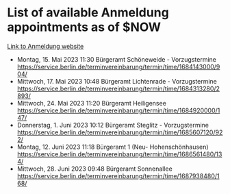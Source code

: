 # List of available Anmeldung appointments as of $NOW
[Link to Anmeldung website](https://service.berlin.de/terminvereinbarung/termin/tag.php?termin=1&anliegen[]=120686&dienstleisterlist=122210,122217,327316,122219,327312,122227,327314,122231,327346,122243,327348,122254,122252,329742,122260,329745,122262,329748,122271,327278,122273,327274,122277,327276,330436,122280,327294,122282,327290,122284,327292,122291,327270,122285,327266,122286,327264,122296,327268,150230,329760,122297,327286,122294,327284,122312,329763,122314,329775,122304,327330,122311,327334,122309,327332,317869,122281,327352,122279,329772,122283,122276,327324,122274,327326,122267,329766,122246,327318,122251,327320,122257,327322,122208,327298,122226,327300&herkunft=http%3A%2F%2Fservice.berlin.de%2Fdienstleistung%2F120686%2F)
- Montag, 15. Mai 2023 11:30 Bürgeramt Schöneweide - Vorzugstermine https://service.berlin.de/terminvereinbarung/termin/time/1684143000/904/
- Mittwoch, 17. Mai 2023 10:48 Bürgeramt Lichtenrade - Vorzugstermine https://service.berlin.de/terminvereinbarung/termin/time/1684313280/2893/
- Mittwoch, 24. Mai 2023 11:20 Bürgeramt Heiligensee https://service.berlin.de/terminvereinbarung/termin/time/1684920000/147/
- Donnerstag, 1. Juni 2023 10:12 Bürgeramt Steglitz - Vorzugstermine https://service.berlin.de/terminvereinbarung/termin/time/1685607120/922/
- Montag, 12. Juni 2023 11:18 Bürgeramt 1 (Neu- Hohenschönhausen) https://service.berlin.de/terminvereinbarung/termin/time/1686561480/134/
- Mittwoch, 28. Juni 2023 09:48 Bürgeramt Sonnenallee https://service.berlin.de/terminvereinbarung/termin/time/1687938480/168/
